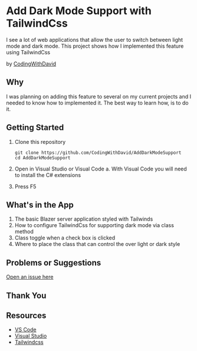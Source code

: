 # Add Dark Mode Support with TailwindCss

I see a lot of web applications that allow the user to switch between light mode and dark mode.  This project shows how I implemented this feature using TailwindCss

by [CodingWithDavid](http://twitter.com/CodingwithDavid)


## Why

I was planning on adding this feature to several on my current projects and I needed to know how to implemented it.  The best way to learn how, is to do it.

## Getting Started

1. Clone this repository

   ```Command Line
   git clone https://github.com/CodingWithDavid/AddDarkModeSupport
   cd AddDarkModeSupport
   ```

1.	Open in Visual Studio or Visual Code
   a.	With Visual Code you will need to install the C# extensions
2.	Press F5

## What's in the App

1. The basic Blazer server application styled with Tailwinds
2. How to configure TailwindCss for supporting dark mode via class method
3. Class toggle when a check box is clicked
4. Where to place the class that can control the over light or dark style   


## Problems or Suggestions

[Open an issue here]( https://github.com/CodingWithDavid/AddDarkModeSupport/issues)

## Thank You


## Resources

- [VS Code](https://code.visualstudio.com)
- [Visual Studio]( https://visualstudio.microsoft.com/)
- [Tailwindcss](https://tailwindcss.com)




